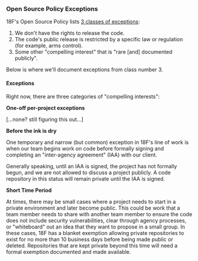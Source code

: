 ### Open Source Policy Exceptions

18F's Open Source Policy lists [3 classes of exceptions](https://github.com/18F/open-source-policy/blob/master/policy.md#exceptions):

1. We don't have the rights to release the code.
2. The code's public release is restricted by a specific law or regulation (for example, arms control).
3. Some other "compelling interest" that is "rare [and] documented publicly".

Below is where we'll document exceptions from class number 3.

#### Exceptions

Right now, there are three categories of "compelling interests":

**One-off per-project exceptions**

[...none? still figuring this out...]

**Before the ink is dry**

One temporary and narrow (but common) exception in 18F's line of work is when our team begins work on code before formally signing and completing an "inter-agency agreement" (IAA) with our client.

Generally speaking, until an IAA is signed, the project has not formally begun, and we are not allowed to discuss a project publicly. A code repository in this status will remain private until the IAA is signed.

**Short Time Period**

At times, there may be small cases where a project needs to start in a private environment and later become public. This could be work that a team member needs to share with another team member to ensure the code does not include security vulnerabilities, clear through agency processes, or "whiteboard" out an idea that they want to propose in a small group. In these cases, 18F has a blanket exemption allowing private repositories to exist for no more than 10 business days before being made public or deleted. Repositories that are kept private beyond this time will need a formal exemption documented and made available.
